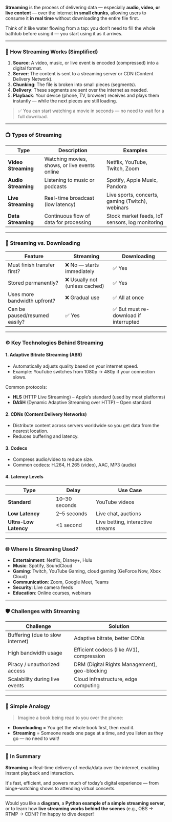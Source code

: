 **Streaming** is the process of delivering data — especially **audio, video, or live content** — over the internet **in small chunks**, allowing users to consume it **in real time** without downloading the entire file first.

Think of it like water flowing from a tap: you don’t need to fill the whole bathtub before using it — you start using it as it arrives.

---

### 🎯 How Streaming Works (Simplified)

1. **Source**: A video, music, or live event is encoded (compressed) into a digital format.
2. **Server**: The content is sent to a streaming server or CDN (Content Delivery Network).
3. **Chunking**: The file is broken into small pieces (segments).
4. **Delivery**: These segments are sent over the internet as needed.
5. **Playback**: Your device (phone, TV, browser) receives and plays them instantly — while the next pieces are still loading.

> ✅ You can start watching a movie in seconds — no need to wait for a full download.

---

### 📺 Types of Streaming

| Type                | Description                                   | Examples                                         |
| ------------------- | --------------------------------------------- | ------------------------------------------------ |
| **Video Streaming** | Watching movies, shows, or live events online | Netflix, YouTube, Twitch, Zoom                   |
| **Audio Streaming** | Listening to music or podcasts                | Spotify, Apple Music, Pandora                    |
| **Live Streaming**  | Real-time broadcast (low latency)             | Live sports, concerts, gaming (Twitch), webinars |
| **Data Streaming**  | Continuous flow of data for processing        | Stock market feeds, IoT sensors, log monitoring  |

---

### 🔁 Streaming vs. Downloading

| Feature                       | Streaming                      | Downloading                            |
| ----------------------------- | ------------------------------ | -------------------------------------- |
| Must finish transfer first?   | ❌ No — starts immediately     | ✅ Yes                                 |
| Stored permanently?           | ❌ Usually not (unless cached) | ✅ Yes                                 |
| Uses more bandwidth upfront?  | ❌ Gradual use                 | ✅ All at once                         |
| Can be paused/resumed easily? | ✅ Yes                         | ✅ But must re-download if interrupted |

---

### ⚙️ Key Technologies Behind Streaming

#### 1. **Adaptive Bitrate Streaming (ABR)**

- Automatically adjusts quality based on your internet speed.
- Example: YouTube switches from 1080p → 480p if your connection slows.

Common protocols:

- **HLS** (HTTP Live Streaming) – Apple’s standard (used by most platforms)
- **DASH** (Dynamic Adaptive Streaming over HTTP) – Open standard

#### 2. **CDNs (Content Delivery Networks)**

- Distribute content across servers worldwide so you get data from the nearest location.
- Reduces buffering and latency.

#### 3. **Codecs**

- Compress audio/video to reduce size.
- Common codecs: H.264, H.265 (video), AAC, MP3 (audio)

#### 4. **Latency Levels**

| Type                  | Delay         | Use Case                          |
| --------------------- | ------------- | --------------------------------- |
| **Standard**          | 10–30 seconds | YouTube videos                    |
| **Low Latency**       | 2–5 seconds   | Live chat, auctions               |
| **Ultra-Low Latency** | <1 second     | Live betting, interactive streams |

---

### 🌐 Where Is Streaming Used?

- **Entertainment**: Netflix, Disney+, Hulu
- **Music**: Spotify, SoundCloud
- **Gaming**: Twitch, YouTube Gaming, cloud gaming (GeForce Now, Xbox Cloud)
- **Communication**: Zoom, Google Meet, Teams
- **Security**: Live camera feeds
- **Education**: Online courses, webinars

---

### 🛡️ Challenges with Streaming

| Challenge                        | Solution                                      |
| -------------------------------- | --------------------------------------------- |
| Buffering (due to slow internet) | Adaptive bitrate, better CDNs                 |
| High bandwidth usage             | Efficient codecs (like AV1), compression      |
| Piracy / unauthorized access     | DRM (Digital Rights Management), geo-blocking |
| Scalability during live events   | Cloud infrastructure, edge computing          |

---

### 🧪 Simple Analogy

> Imagine a book being read to you over the phone:

- **Downloading** = You get the whole book first, then read it.
- **Streaming** = Someone reads one page at a time, and you listen as they go — no need to wait!

---

### 🚀 In Summary

**Streaming** = Real-time delivery of media/data over the internet, enabling instant playback and interaction.

It's fast, efficient, and powers much of today’s digital experience — from binge-watching shows to attending virtual concerts.

---

Would you like a **diagram**, a **Python example of a simple streaming server**, or to learn how **live streaming works behind the scenes** (e.g., OBS → RTMP → CDN)? I'm happy to dive deeper!

